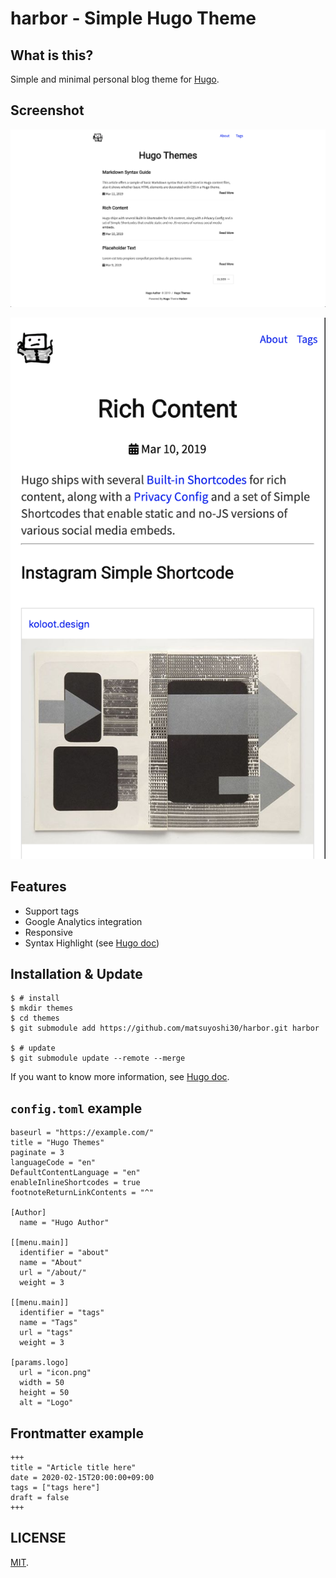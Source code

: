 # harbor - Simple Hugo Theme

## What is this?

Simple and minimal personal blog theme for [Hugo](https://gohugo.io/).

## Screenshot

![Screenshot](./images/screenshot.png)

![Screenshot Responsive](./images/screenshot-responsive.png)

## Features

- Support tags
- Google Analytics integration
- Responsive
- Syntax Highlight (see [Hugo doc](https://gohugo.io/content-management/syntax-highlighting/))

## Installation & Update

```
$ # install
$ mkdir themes
$ cd themes
$ git submodule add https://github.com/matsuyoshi30/harbor.git harbor

$ # update
$ git submodule update --remote --merge
```

If you want to know more information, see [Hugo doc](https://gohugo.io/themes/installing/).

## `config.toml` example

```
baseurl = "https://example.com/"
title = "Hugo Themes"
paginate = 3
languageCode = "en"
DefaultContentLanguage = "en"
enableInlineShortcodes = true
footnoteReturnLinkContents = "^"

[Author]
  name = "Hugo Author"

[[menu.main]]
  identifier = "about"
  name = "About"
  url = "/about/"
  weight = 3

[[menu.main]]
  identifier = "tags"
  name = "Tags"
  url = "tags"
  weight = 3

[params.logo]
  url = "icon.png"
  width = 50
  height = 50
  alt = "Logo"
```

## Frontmatter example

```
+++
title = "Article title here"
date = 2020-02-15T20:00:00+09:00
tags = ["tags here"]
draft = false
+++
```

## LICENSE

[MIT](./LICENSE).
